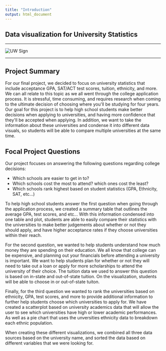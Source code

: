 ```yaml
---
title: "Introduction"
output: html_document
---
```


## Data visualization for University Statistics

***

![UW Sign](https://s3-us-west-2.amazonaws.com/uw-s3-cdn/wp-content/uploads/sites/6/2018/10/24080351/Bronze-W-autumn.jpg)

***

## Project Summary
For our final project, we decided to focus on university statistics that include acceptance GPA, SAT/ACT test scores, tuition, ethnicity, and more. We can all relate to this topic as we all went through the college application process. It is stressful, time consuming, and requires research when coming to the ultimate decision of choosing where you'll be studying for four years. Our goal for this project is to help high school students make better decisions when applying to universities, and having more confidence that they'll be accepted when applying. In addition, we want to take the information about these universities and condense it into different data visuals, so students will be able to compare multiple universities at the same time.

## Focal Project Questions
Our project focuses on answering the following questions regarding college decisions:
  - Which schools are easier to get in to?
  - Which schools cost the most to attend? which ones cost the least?
  - Which schools rank highest based on student statistics (GPA, Ethnicity, SAT, etc...)
  
To help high school students answer the first question when going through the application process, we created a summary table that outlines the average GPA, test scores, and etc... With this information condensed into one table and plot, students are able to easily compare their statistics with the universities to make better judgements about whether or not they should apply, and have higher acceptance rates if they choose universities within their reach.

For the second question, we wanted to help students understand how much money they are spending on their education. We all know that college can be expensive, and planning out your financials before attending a university is important. We want to help students plan for whether or not they will need to take out a loan or apply for more scholarships to attend the university of their choice. The tuition data we used to answer this question is based on in-state and out-of-state tuition. On the visualization, students will be able to choose in or out-of-state tuiton.

Finally, for the third question we wanted to rank the universities based on ethnicity, GPA, test scores, and more to provide additional information to further help students choose which universities to apply for. We have created a scatterplot based on university academics data that will allow the user to see which universities have high or lower academic performances. As well as a pie chart that uses the unversities ethnicity data to breakdown each ethnic population.

When creating these different visualizations, we combined all three data sources based on the university name, and sorted the data based on different variables that we were looking for.
